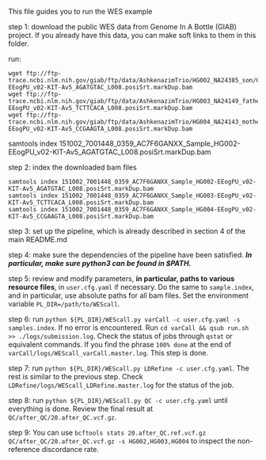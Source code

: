 This file guides you to run the WES example

step 1: download the public WES data from Genome In A Bottle (GIAB) project. If you already have this data, you can make soft links to them in this folder.

run: 
```
wget ftp://ftp-trace.ncbi.nlm.nih.gov/giab/ftp/data/AshkenazimTrio/HG002_NA24385_son/OsloUniversityHospital_Exome/151002_7001448_0359_AC7F6GANXX_Sample_HG002-EEogPU_v02-KIT-Av5_AGATGTAC_L008.posiSrt.markDup.bam
wget ftp://ftp-trace.ncbi.nlm.nih.gov/giab/ftp/data/AshkenazimTrio/HG003_NA24149_father/OsloUniversityHospital_Exome/151002_7001448_0359_AC7F6GANXX_Sample_HG003-EEogPU_v02-KIT-Av5_TCTTCACA_L008.posiSrt.markDup.bam
wget ftp://ftp-trace.ncbi.nlm.nih.gov/giab/ftp/data/AshkenazimTrio/HG004_NA24143_mother/OsloUniversityHospital_Exome/151002_7001448_0359_AC7F6GANXX_Sample_HG004-EEogPU_v02-KIT-Av5_CCGAAGTA_L008.posiSrt.markDup.bam
```
samtools index 151002_7001448_0359_AC7F6GANXX_Sample_HG002-EEogPU_v02-KIT-Av5_AGATGTAC_L008.posiSrt.markDup.bam

step 2: index the downloaded bam files
```
samtools index 151002_7001448_0359_AC7F6GANXX_Sample_HG002-EEogPU_v02-KIT-Av5_AGATGTAC_L008.posiSrt.markDup.bam
samtools index 151002_7001448_0359_AC7F6GANXX_Sample_HG003-EEogPU_v02-KIT-Av5_TCTTCACA_L008.posiSrt.markDup.bam
samtools index 151002_7001448_0359_AC7F6GANXX_Sample_HG004-EEogPU_v02-KIT-Av5_CCGAAGTA_L008.posiSrt.markDup.bam
```

step 3: set up the pipeline, which is already described in section 4 of the main README.md

step 4: make sure the dependencies of the pipeline have been satisfied. ***In particular, make sure python3 can be found in $PATH.***

step 5: review and modify parameters, **in particular, paths to various resource files**, in `user.cfg.yaml` if necessary. Do the same to `sample.index`, and in particular, use absolute paths for all bam files. Set the environment variable `PL_DIR=/path/to/WEScall`.

step 6: run `python ${PL_DIR}/WEScall.py varCall -c user.cfg.yaml -s samples.index`. If no error is encountered. Run `cd varCall && qsub run.sh >> ./logs/submission.log`. Check the status of jobs through `qstat` or equivalent commands. If you find the phrase `100% done` at the end of `varCall/logs/WEScall_varCall.master.log`. This step is done.

step 7: run `python ${PL_DIR}/WEScall.py LDRefine -c user.cfg.yaml`. The rest is similar to the previous step. Check `LDRefine/logs/WEScall_LDRefine.master.log` for the status of the job.

step 8: run `python ${PL_DIR}/WEScall.py QC -c user.cfg.yaml` until everything is done. Review the final result at `QC/after_QC/20.after_QC.vcf.gz`.

step 9: You can use `bcftools stats 20.after_QC.ref.vcf.gz QC/after_QC/20.after_QC.vcf.gz -s HG002,HG003,HG004` to inspect the non-reference discordance rate.
